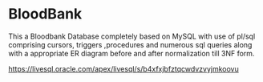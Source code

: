 # BloodBank
This a Bloodbank Database completely based on MySQL with use of pl/sql comprising cursors, triggers ,procedures and numerous sql queries 
along with a appropriate ER diagram before and after normalization till 3NF form.

https://livesql.oracle.com/apex/livesql/s/b4xfxjbfztqcwdvzvyjmkoovu
